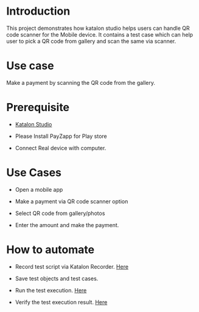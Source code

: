 
# Introduction

This project demonstrates how katalon studio helps users can handle QR code scanner for the Mobile device. It contains a test case which can help user to pick a QR code from gallery and scan the same via scanner.

# Use case

Make a payment by scanning the QR code from the gallery.

# Prerequisite

* [Katalon Studio][KS]

* Please Install PayZapp for Play store

* Connect Real device with computer.

# Use Cases

* Open a mobile app

* Make a payment via QR code scanner option

* Select QR code from gallery/photos

* Enter the amount and make the payment.

# How to automate

* Record test script via Katalon Recorder. [Here][3]

* Save test objects and test cases. 

* Run the test execution. [Here][5]

* Verify the test execution result. [Here][6]


[3]: <https://docs.katalon.com/docs/author/record-and-spy/webui-record-and-spy-utilities/record-web-utility-in-katalon-studio#record-a-new-test-case> "Here"
[5]: <https://docs.katalon.com/docs/execute/execute-tests-with-katalon-studio/execute-tests-with-katalon-studio-overview#ariaid-title1> "Here"
[6]: <https://docs.katalon.com/docs/analyze/reports/view-test-reports/view-test-reports-in-katalon-testops/view-test-results-and-execution-logs-in-katalon-testops#ariaid-title1> "Here"
[KS]: <https://docs.katalon.com/docs/get-started/katalon-studio-installation/install-katalon-studio-on-macoswindows#download-katalon-studio> "Katalon Studio"

